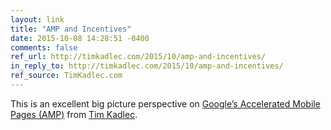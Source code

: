 ```yaml
---
layout: link
title: "AMP and Incentives"
date: 2015-10-08 14:28:51 -0400
comments: false
ref_url: http://timkadlec.com/2015/10/amp-and-incentives/
in_reply_to: http://timkadlec.com/2015/10/amp-and-incentives/
ref_source: TimKadlec.com
---
```


This is an excellent big picture perspective on [Google’s Accelerated Mobile Pages (AMP)](https://www.ampproject.org/) from [Tim Kadlec](http://timkadlec.com/).